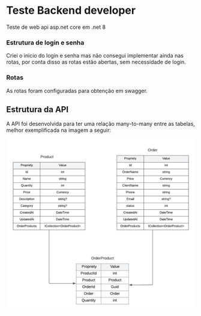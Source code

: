 # Teste Backend developer
 Teste de web api asp.net core em .net 8

 ### Estrutura de login e senha
 Criei o inicio do login e senha mas não consegui implementar ainda nas rotas, por conta disso as rotas estão abertas, sem necessidade de login.  
 
 ### Rotas  
As rotas foram configuradas para obtenção em swagger.

## Estrutura da API
A API foi desenvolvida para ter uma relação many-to-many entre as tabelas, melhor exemplificada na imagem a seguir:

![Alt text](Estrutura.jpeg "Title")

